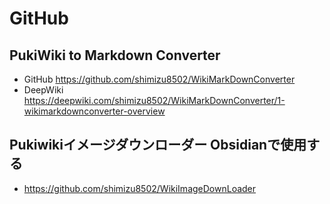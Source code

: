 # GitHub
## PukiWiki to Markdown Converter
- GitHub https://github.com/shimizu8502/WikiMarkDownConverter
- DeepWiki https://deepwiki.com/shimizu8502/WikiMarkDownConverter/1-wikimarkdownconverter-overview

## Pukiwikiイメージダウンローダー Obsidianで使用する 
- https://github.com/shimizu8502/WikiImageDownLoader
